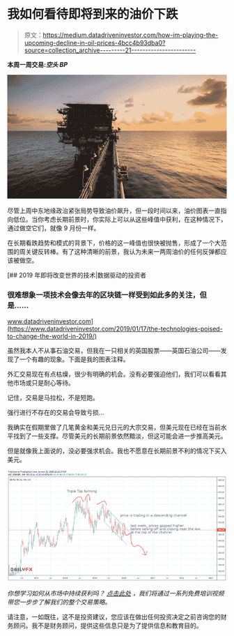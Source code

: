 # 我如何看待即将到来的油价下跌

> 原文：<https://medium.datadriveninvestor.com/how-im-playing-the-upcoming-decline-in-oil-prices-4bcc4b93dba0?source=collection_archive---------21----------------------->

**本周一周交易:*空头 BP***

![](img/f07cf1219c5bf5779d6ab1ce88e252d4.png)

尽管上周中东地缘政治紧张局势导致油价飙升，但一段时间以来，油价图表一直指向低位。当你考虑长期前景时，你实际上可以从这些峰值中获利，在这种情况下，通过做空它们，就像 9 月份一样。

在长期看跌趋势和模式的背景下，价格的这一峰值也很快被抛售，形成了一个大范围的周关键反转棒。有了这种清晰的前景，我认为未来一两周油价的任何反弹都应该被做空。

[](https://www.datadriveninvestor.com/2019/01/17/the-technologies-poised-to-change-the-world-in-2019/) [## 2019 年即将改变世界的技术|数据驱动的投资者

### 很难想象一项技术会像去年的区块链一样受到如此多的关注，但是……

www.datadriveninvestor.com](https://www.datadriveninvestor.com/2019/01/17/the-technologies-poised-to-change-the-world-in-2019/) 

虽然我本人不从事石油交易，但我在一只相关的英国股票——英国石油公司——发现了一个有趣的现象。下面是我的图表注释。

外汇交易现在有点枯燥，很少有明确的机会。没有必要强迫他们，我们可以看看其他市场或只是耐心等待。

记住，交易是马拉松，不是短跑。

强行进行不存在的交易会导致亏损…

我确实在假期里做了几笔黄金和美元兑日元的大宗交易，但美元现在已经在当前水平找到了一些支撑。尽管美元的长期前景依然黯淡，但这可能会进一步推高美元。

但是就像我上面说的，没必要强求机会。我也不愿意在长期前景不利的情况下买入美元。

![](img/a14fe36e579cb5097cd8345544073f41.png)

*你想学习如何从市场中持续获利吗？* [*点击此处*](https://mangrovetrading.krtra.com/c/3KAB289jeYYf/kOJV) *，我们将通过一系列免费培训视频带您一步步了解我们的整个交易策略。*

请注意，一如既往，这不是投资建议，您应该在做出任何投资决定之前咨询您的财务顾问。我不是财务顾问，提供这些信息只是为了提供信息和教育目的。